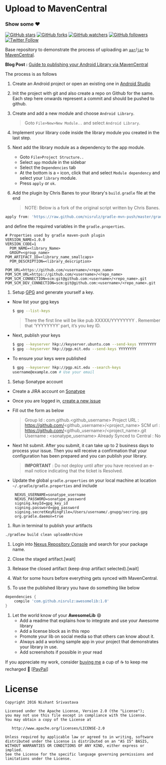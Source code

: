 # Upload to MavenCentral

### Show some :heart:
[![GitHub stars](https://img.shields.io/github/stars/nisrulz/UploadToMavenCentral.svg?style=social&label=Star)](https://github.com/nisrulz/UploadToMavenCentral) [![GitHub forks](https://img.shields.io/github/forks/nisrulz/UploadToMavenCentral.svg?style=social&label=Fork)](https://github.com/nisrulz/UploadToMavenCentral/fork) [![GitHub watchers](https://img.shields.io/github/watchers/nisrulz/UploadToMavenCentral.svg?style=social&label=Watch)](https://github.com/nisrulz/UploadToMavenCentral) [![GitHub followers](https://img.shields.io/github/followers/nisrulz.svg?style=social&label=Follow)](https://github.com/nisrulz/UploadToMavenCentral)  
[![Twitter Follow](https://img.shields.io/twitter/follow/nisrulz.svg?style=social)](https://twitter.com/nisrulz) 

Base repository to demonstrate the process of uploading an [`aar`](https://sites.google.com/a/android.com/tools/tech-docs/new-build-system/aar-format)/[`jar`](https://en.wikipedia.org/wiki/JAR_(file_format)) to [MavenCentral](https://search.maven.org/).

**Blog Post :** [Guide to publishing your Android Library via MavenCentral](http://crushingcode.co/publish-your-android-library-via-mavencentral/) 

The process is as follows

1. Create an Android project or open an existing one in [Android Studio](https://en.wikipedia.org/wiki/Android_Studio)

1. Init the project with git and also create a repo on Github for the same. Each step here onwards represent a commit and should be pushed to github.

1. Create and add a new module and choose `Android Library`.
   > Goto `File>New>New Module..` and select `Android Library`.

1. Implement your library code inside the library module you created in the last step.

1. Next add the library module as a dependency to the app module.
    + Goto `File>Project Structure..`
    + Select `app` module in the sidebar
    + Select the `Dependencies` tab
    + At the bottom is a `+` icon, click that and select `Module dependency` and select your `library` module.
    + Press `apply` or `ok`.
   
1. Add the plugin by Chris Banes to your library's `build.gradle` file at the end
    > NOTE:  Below is a fork of the original script written by Chris Banes.
  
  ```gradle
  apply from: 'https://raw.github.com/nisrulz/gradle-mvn-push/master/gradle-mvn-push.gradle'
  ```
  
  and define the required variables in the `gradle.properties`.
  ```
  # Properties used by gradle maven-push plugin
  VERSION_NAME=1.0.0
  VERSION_CODE=1
    POM_NAME=<library_Name>
    GROUP=<group_name>
  POM_ARTIFACT_ID=<library_name_smallcaps>
    POM_DESCRIPTION=<library_description>
  
  POM_URL=https://github.com/<username>/<repo_name>
  POM_SCM_URL=https://github.com/<username>/<repo_name>
  POM_SCM_CONNECTION=scm:git@github.com:<username>/<repo_name>.git
  POM_SCM_DEV_CONNECTION=scm:git@github.com:<username>/<repo_name>.git
  ```
  
1. Setup [GPG](http://blog.ghostinthemachines.com/2015/03/01/how-to-use-gpg-command-line/) and generate yourself a key.
  
  + Now list your gpg keys
    ```bash
    $ gpg --list-keys
    ```
    >There the first line will be like pub XXXXX/YYYYYYYY <date>. Remember that ‘YYYYYYYY’ part, it’s you key ID.
  
  + Next, publish your keys
    ```bash
    $ gpg --keyserver hkp://keyserver.ubuntu.com --send-keys YYYYYYYY
    $ gpg --keyserver hkp://pgp.mit.edu --send-keys YYYYYYYY
    ```
  + To ensure your keys were published
    ```bash
    $ gpg --keyserver hkp://pgp.mit.edu --search-keys 
    username@example.com # Use your email
    ```
  
1. Setup Sonatype account
  + Create a JIRA account on [Sonatype](https://issues.sonatype.org/secure/Signup!default.jspa)
  + Once you are logged in, [create a new issue](https://issues.sonatype.org/secure/CreateIssue.jspa?issuetype=21&pid=10134)
  + Fill out the form as below
    >Group Id : com.github.<github_username>
    >Project URL : https://github.com/<github_username>/<project_name>
    >SCM url : https://github.com/<github_username>/<project_name>.git
    >Username : <sonatype_username>
    >Already Synced to Central : No
  + Next hit submit. After you submit, it can take up to 2 business days to process your issue. Then you will receive a confirmation that your configuration has been prepared and you can publish your library.
    > **IMPORTANT** : Do not deploy until after you have received an e-mail notice indicating that the ticket is Resolved.
    
  + Update the global `gradle.properties` on your local machine at location `~/.gradle/gradle.properties` and include
    ```
     NEXUS_USERNAME=sonatype_username
     NEXUS_PASSWORD=sonatype_password
     signing.keyId=gpg_key_id 
     signing.password=gpg_password
     signing.secretKeyRingFile=/Users/username/.gnupg/secring.gpg
     org.gradle.daemon=true
    ```
    
  
1. Run in terminal to publish your artifacts
  ```bash
  ./gradlew build clean uploadArchive
  ```

1. Login into [Nexus Repository Console](https://oss.sonatype.org/#stagingRepositories) and search for your package name.

1. Close the staged artifact.[wait]

1. Release the closed artifact (keep drop artifact selected).[wait]

1. Wait for some hours before everything gets synced with MavenCentral.

1. To use the published library you have do something like below

  ```gradle
  dependencies {
      compile 'com.github.nisrulz:awesomelib:1.0'
  }
  ```

1. Let the world know of your **AwesomeLib** :smile:
    + Add a readme that explains how to integrate and use your Awesome library
    + Add a license block as in this repo
    + Promote your lib on social media so that others can know about it.
    + Always add a working sample app in your project that demonstrates your library in use.
    + Add screenshots if possible in your read


If you appreciate my work, consider [buying me](https://www.paypal.me/nisrulz/5usd) a cup of :coffee: to keep me recharged :metal: [[PayPal](https://www.paypal.me/nisrulz/5usd)]

License
=======

    Copyright 2016 Nishant Srivastava

    Licensed under the Apache License, Version 2.0 (the "License");
    you may not use this file except in compliance with the License.
    You may obtain a copy of the License at

       http://www.apache.org/licenses/LICENSE-2.0

    Unless required by applicable law or agreed to in writing, software
    distributed under the License is distributed on an "AS IS" BASIS,
    WITHOUT WARRANTIES OR CONDITIONS OF ANY KIND, either express or implied.
    See the License for the specific language governing permissions and
    limitations under the License.
